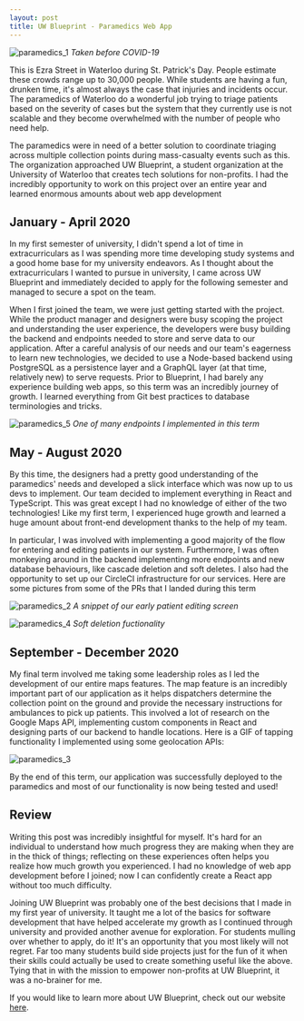 ```yaml
---
layout: post
title: UW Blueprint - Paramedics Web App
---
```


![paramedics_1](https://aaronabraham311.github.io/public/img/paramedics_1.jpg)
*Taken before COVID-19*

This is Ezra Street in Waterloo during St. Patrick's Day. People estimate these crowds range up to 30,000 people. While students are having a fun, drunken time, it's almost always the case that injuries and incidents occur. The paramedics of Waterloo do a wonderful job trying to triage patients based on the severity of cases but the system that they currently use is not scalable and they become overwhelmed with the number of people who need help. 

The paramedics were in need of a better solution to coordinate triaging across multiple collection points during mass-casualty events such as this. The organization approached UW Blueprint, a student organization at the University of Waterloo that creates tech solutions for non-profits. I had the incredibly opportunity to work on this project over an entire year and learned enormous amounts about web app development

## January - April 2020
In my first semester of university, I didn't spend a lot of time in extracurriculars as I was spending more time developing study systems and a good home base for my university endeavors. As I thought about the extracurriculars I wanted to pursue in university, I came across UW Blueprint and immediately decided to apply for the following semester and managed to secure a spot on the team.

When I first joined the team, we were just getting started with the project. While the product manager and designers were busy scoping the project and understanding the user experience, the developers were busy building the backend and endpoints needed to store and serve data to our application. After a careful analysis of our needs and our team's eagerness to learn new technologies, we decided to use a Node-based backend using PostgreSQL as a persistence layer and a GraphQL layer (at that time, relatively new) to serve requests. 
Prior to Blueprint, I had barely any experience building web apps, so this term was an incredibly journey of growth. I learned everything from Git best practices to database terminologies and tricks.

![paramedics_5](https://aaronabraham311.github.io/public/img/paramedics_5.png)
*One of many endpoints I implemented in this term*
## May - August 2020
By this time, the designers had a pretty good understanding of the paramedics' needs and developed a slick interface which was now up to us devs to implement. Our team decided to implement everything in React and TypeScript. This was great except I had no knowledge of either of the two technologies! Like my first term, I experienced huge growth and learned a huge amount about front-end development thanks to the help of my team. 

In particular, I was involved with implementing a good majority of the flow for entering and editing patients in our system. Furthermore, I was often monkeying around in the backend implementing more endpoints and new database behaviours, like cascade deletion and soft deletes. I also had the opportunity to set up our CircleCI infrastructure for our services. 
Here are some pictures from some of the PRs that I landed during this term

![paramedics_2](https://aaronabraham311.github.io/public/img/paramedics_2.png)
*A snippet of our early patient editing screen*

![paramedics_4](https://aaronabraham311.github.io/public/img/paramedics_4.png)
*Soft deletion fuctionality*
## September - December 2020
My final term involved me taking some leadership roles as I led the development of our entire maps features. The map feature is an incredibly important part of our application as it helps dispatchers determine the collection point on the ground and provide the necessary instructions for ambulances to pick up patients. 
This involved a lot of research on the Google Maps API, implementing custom components in React and designing parts of our backend to handle locations. Here is a GIF of tapping functionality I implemented using some geolocation APIs:

![paramedics_3](https://aaronabraham311.github.io/public/img/paramedics_3.gif)

By the end of this term, our application was successfully deployed to the paramedics and most of our functionality is now being tested and used!

## Review
Writing this post was incredibly insightful for myself. It's hard for an individual to understand how much progress they are making when they are in the thick of things; reflecting on these experiences often helps you realize how much growth you experienced. I had no knowledge of web app development before I joined; now I can confidently create a React app without too much difficulty.

Joining UW Blueprint was probably one of the best decisions that I made in my first year of university. It taught me a lot of the basics for software development that have helped accelerate my growth as I continued through university and provided another avenue for exploration. For students mulling over whether to apply, do it! It's an opportunity that you most likely will not regret. Far too many students build side projects just for the fun of it when their skills could actually be used to create something useful like the above. Tying that in with the mission to empower non-profits at UW Blueprint, it was a no-brainer for me. 

If you would like to learn more about UW Blueprint, check out our website [here](https://uwblueprint.org).   